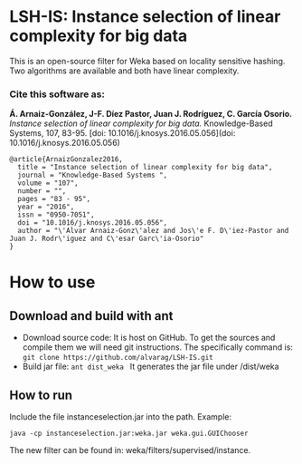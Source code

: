 # LSH-IS: Instance selection of linear complexity for big data

This is an open-source filter for Weka based on locality sensitive hashing. Two algorithms are available and both have linear complexity.


### Cite this software as:
 **Á. Arnaiz-González, J-F. Díez Pastor, Juan J. Rodríguez, C. García Osorio.** _Instance selection of linear complexity for big data._ Knowledge-Based Systems, 107, 83-95. [doi: 10.1016/j.knosys.2016.05.056](doi: 10.1016/j.knosys.2016.05.056)

```
@article{ArnaizGonzalez2016,   
  title = "Instance selection of linear complexity for big data",   
  journal = "Knowledge-Based Systems ",   
  volume = "107",   
  number = "",   
  pages = "83 - 95",   
  year = "2016",   
  issn = "0950-7051",   
  doi = "10.1016/j.knosys.2016.05.056",   
  author = "\'Alvar Arnaiz-Gonz\'alez and Jos\'e F. D\'iez-Pastor and Juan J. Rodr\'iguez and C\'esar Garc\'ia-Osorio"   
}
```


# How to use

## Download and build with ant
- Download source code: It is host on GitHub. To get the sources and compile them we will need git instructions. The specifically command is:
```git clone https://github.com/alvarag/LSH-IS.git ```
- Build jar file: 
```ant dist_weka ```
It generates the jar file under /dist/weka



## How to run

Include the file instanceselection.jar into the path. Example: 

```java -cp instanceselection.jar:weka.jar weka.gui.GUIChooser```

The new filter can be found in: weka/filters/supervised/instance.
